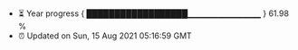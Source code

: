 - ⏳ Year progress { ██████████████████▁▁▁▁▁▁▁▁▁▁▁▁ } 61.98 %
- ⏰ Updated on Sun, 15 Aug 2021 05:16:59 GMT

